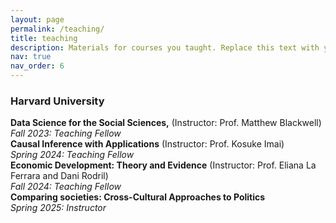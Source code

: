 ```yaml
---
layout: page
permalink: /teaching/
title: teaching
description: Materials for courses you taught. Replace this text with your description.
nav: true
nav_order: 6
---
```


<h3>Harvard University</h3>

<div class="post">
<article>
<div class="card mt-3">
<div class="p-3">
<strong>Data Science for the Social Sciences,</strong> (Instructor: <a>Prof. Matthew Blackwell</a>)<br>
<em>Fall 2023: Teaching Fellow</em>
</div>
</div>

<div class="post">
<article>
<div class="card mt-3">
<div class="p-3">
<strong>Causal Inference with Applications</strong> (Instructor: <a>Prof. Kosuke Imai</a>)<br>
<em>Spring 2024: Teaching Fellow</em>
</div>
</div>

<div class="card mt-3">
<div class="p-3">
<strong>Economic Development: Theory and Evidence</strong> (Instructor: <a>Prof. Eliana La Ferrara and Dani Rodril</a>)<br>
<em>Fall 2024: Teaching Fellow</em>
</div>
</div>

<div class="post">
<article>
<div class="card mt-3">
<div class="p-3">
<strong>Comparing societies: Cross-Cultural Approaches to Politics</strong><br>
<em>Spring 2025: Instructor</em>
</div>
</div>

</article>
</div>

<br>